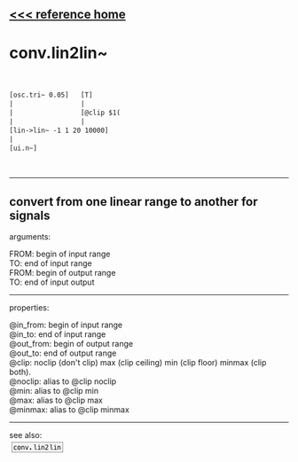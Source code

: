 [<<< reference home](ceammc_lib.md)
---

# conv.lin2lin~

```


[osc.tri~ 0.05]   [T]
|                 |
|                 [@clip $1(
|                 |
[lin->lin~ -1 1 20 10000]
|
[ui.n~]

            
```
---
convert from one linear range to another for signals
---
arguments:

FROM: begin of input range<br>
TO: end of input range<br>
FROM: begin of output range<br>
TO: end of input output<br>

---
properties:

@in_from: begin of input range<br>
@in_to: end of input range<br>
@out_from: begin of output range<br>
@out_to: end of output range<br>
@clip: 
            noclip (don&#39;t clip) max (clip ceiling) min (clip floor) minmax (clip both).<br>
@noclip: alias to @clip noclip<br>
@min: alias to @clip min<br>
@max: alias to @clip max<br>
@minmax: alias to @clip minmax<br>

---
see also:<br>
[![conv.lin2lin](img/object_conv.lin2lin.png)](conv.lin2lin.md)
